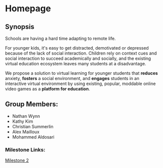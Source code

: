 # Homepage



## Synopsis

Schools are having a hard time adapting to remote life. 

For younger kids, it's easy to get distracted, demotivated or depressed because of the lack of social interaction. Children rely on context cues and social interaction to succeed academically and socially, and the existing virtual education ecosystem leaves many students at a disadvantage.

We propose a solution to virtual learning for younger students that **reduces** anxiety, **fosters** a social environment, and **engages** students in an interactive virtual environment by using existing, popular, moddable online video games as a **platform for education**.



## Group Members:

- Nathan Wynn
- Kathy Kim
- Christian Summerlin
- Alex Mailloux
- Mohammed Aldosari



### Milestone Links:

[Milestone 2](Milestone_2.md)